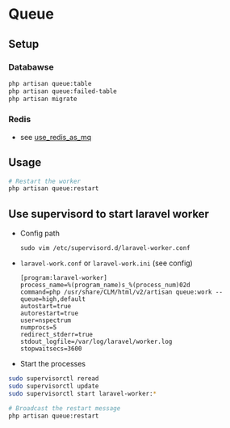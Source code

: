 # Queue

## Setup
### Databawse

```bash
php artisan queue:table
php artisan queue:failed-table
php artisan migrate
```

### Redis

* see [use_redis_as_mq](/Backend/laravel/use_redis_as_mq/)

## Usage

```bash
# Restart the worker
php artisan queue:restart
```

## Use supervisord to start laravel worker

- Config path
    ```
    sudo vim /etc/supervisord.d/laravel-worker.conf
    ```

- `laravel-work.conf` or `laravel-work.ini` (see config)
    ```
    [program:laravel-worker]
    process_name=%(program_name)s_%(process_num)02d
    command=php /usr/share/CLM/html/v2/artisan queue:work --queue=high,default
    autostart=true
    autorestart=true
    user=nspectrum
    numprocs=5
    redirect_stderr=true
    stdout_logfile=/var/log/laravel/worker.log
    stopwaitsecs=3600
    ```

- Start the processes

```bash
sudo supervisorctl reread
sudo supervisorctl update
sudo supervisorctl start laravel-worker:*

# Broadcast the restart message
php artisan queue:restart
```